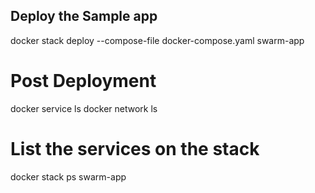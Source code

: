## Deploy the Sample app

docker stack deploy --compose-file docker-compose.yaml swarm-app

# Post Deployment

docker service ls
docker network ls

# List the services on the stack

docker stack ps swarm-app
